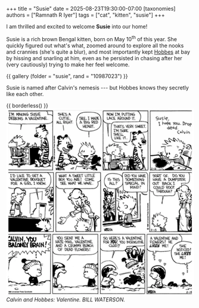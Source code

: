 +++
title = "Susie"
date = 2025-08-23T19:30:00-07:00
[taxonomies]
authors = ["Ramnath R Iyer"]
tags = ["cat", "kitten", "susie"]
+++

I am thrilled and excited to welcome **Susie** into our home!

Susie is a rich brown Bengal kitten, born on May 10<sup>th</sup> of this year. She quickly figured
out what's what, zoomed around to explore all the nooks and crannies (she's quite a blur), and most
importantly kept [Hobbes](@/posts/hobbes/index.md) at bay by hissing and snarling at him, even as he
persisted in chasing after her (very cautiously) trying to make her feel welcome. 

{{ gallery (folder = "susie", rand = "10987023") }}

Susie is named after Calvin's nemesis --- but Hobbes knows they secretly like each other.

{{ borderless() }}
![Valentine](calvin-and-hobbes-valentine.webp "Valentine")
*Calvin and Hobbes: Valentine. BILL WATERSON.*
